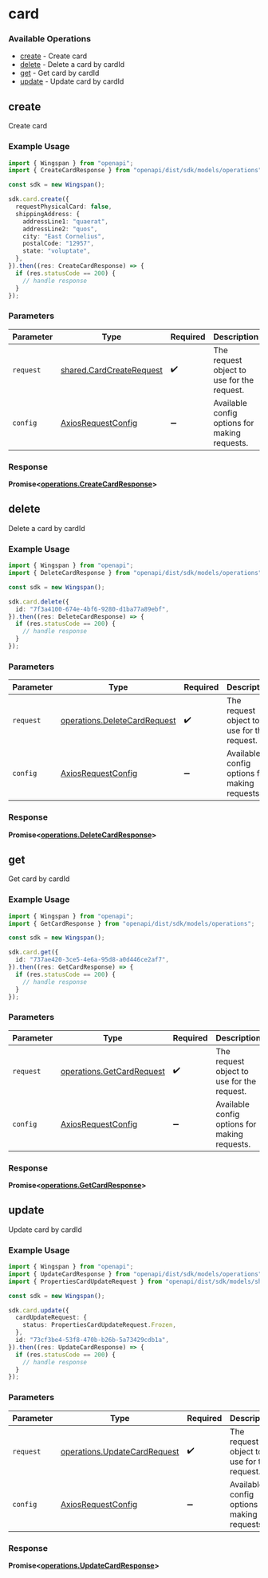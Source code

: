 # card

### Available Operations

* [create](#create) - Create card
* [delete](#delete) - Delete a card by cardId
* [get](#get) - Get card by cardId
* [update](#update) - Update card by cardId

## create

Create card

### Example Usage

```typescript
import { Wingspan } from "openapi";
import { CreateCardResponse } from "openapi/dist/sdk/models/operations";

const sdk = new Wingspan();

sdk.card.create({
  requestPhysicalCard: false,
  shippingAddress: {
    addressLine1: "quaerat",
    addressLine2: "quos",
    city: "East Cornelius",
    postalCode: "12957",
    state: "voluptate",
  },
}).then((res: CreateCardResponse) => {
  if (res.statusCode == 200) {
    // handle response
  }
});
```

### Parameters

| Parameter                                                            | Type                                                                 | Required                                                             | Description                                                          |
| -------------------------------------------------------------------- | -------------------------------------------------------------------- | -------------------------------------------------------------------- | -------------------------------------------------------------------- |
| `request`                                                            | [shared.CardCreateRequest](../../models/shared/cardcreaterequest.md) | :heavy_check_mark:                                                   | The request object to use for the request.                           |
| `config`                                                             | [AxiosRequestConfig](https://axios-http.com/docs/req_config)         | :heavy_minus_sign:                                                   | Available config options for making requests.                        |


### Response

**Promise<[operations.CreateCardResponse](../../models/operations/createcardresponse.md)>**


## delete

Delete a card by cardId

### Example Usage

```typescript
import { Wingspan } from "openapi";
import { DeleteCardResponse } from "openapi/dist/sdk/models/operations";

const sdk = new Wingspan();

sdk.card.delete({
  id: "7f3a4100-674e-4bf6-9280-d1ba77a89ebf",
}).then((res: DeleteCardResponse) => {
  if (res.statusCode == 200) {
    // handle response
  }
});
```

### Parameters

| Parameter                                                                    | Type                                                                         | Required                                                                     | Description                                                                  |
| ---------------------------------------------------------------------------- | ---------------------------------------------------------------------------- | ---------------------------------------------------------------------------- | ---------------------------------------------------------------------------- |
| `request`                                                                    | [operations.DeleteCardRequest](../../models/operations/deletecardrequest.md) | :heavy_check_mark:                                                           | The request object to use for the request.                                   |
| `config`                                                                     | [AxiosRequestConfig](https://axios-http.com/docs/req_config)                 | :heavy_minus_sign:                                                           | Available config options for making requests.                                |


### Response

**Promise<[operations.DeleteCardResponse](../../models/operations/deletecardresponse.md)>**


## get

Get card by cardId

### Example Usage

```typescript
import { Wingspan } from "openapi";
import { GetCardResponse } from "openapi/dist/sdk/models/operations";

const sdk = new Wingspan();

sdk.card.get({
  id: "737ae420-3ce5-4e6a-95d8-a0d446ce2af7",
}).then((res: GetCardResponse) => {
  if (res.statusCode == 200) {
    // handle response
  }
});
```

### Parameters

| Parameter                                                              | Type                                                                   | Required                                                               | Description                                                            |
| ---------------------------------------------------------------------- | ---------------------------------------------------------------------- | ---------------------------------------------------------------------- | ---------------------------------------------------------------------- |
| `request`                                                              | [operations.GetCardRequest](../../models/operations/getcardrequest.md) | :heavy_check_mark:                                                     | The request object to use for the request.                             |
| `config`                                                               | [AxiosRequestConfig](https://axios-http.com/docs/req_config)           | :heavy_minus_sign:                                                     | Available config options for making requests.                          |


### Response

**Promise<[operations.GetCardResponse](../../models/operations/getcardresponse.md)>**


## update

Update card by cardId

### Example Usage

```typescript
import { Wingspan } from "openapi";
import { UpdateCardResponse } from "openapi/dist/sdk/models/operations";
import { PropertiesCardUpdateRequest } from "openapi/dist/sdk/models/shared";

const sdk = new Wingspan();

sdk.card.update({
  cardUpdateRequest: {
    status: PropertiesCardUpdateRequest.Frozen,
  },
  id: "73cf3be4-53f8-470b-b26b-5a73429cdb1a",
}).then((res: UpdateCardResponse) => {
  if (res.statusCode == 200) {
    // handle response
  }
});
```

### Parameters

| Parameter                                                                    | Type                                                                         | Required                                                                     | Description                                                                  |
| ---------------------------------------------------------------------------- | ---------------------------------------------------------------------------- | ---------------------------------------------------------------------------- | ---------------------------------------------------------------------------- |
| `request`                                                                    | [operations.UpdateCardRequest](../../models/operations/updatecardrequest.md) | :heavy_check_mark:                                                           | The request object to use for the request.                                   |
| `config`                                                                     | [AxiosRequestConfig](https://axios-http.com/docs/req_config)                 | :heavy_minus_sign:                                                           | Available config options for making requests.                                |


### Response

**Promise<[operations.UpdateCardResponse](../../models/operations/updatecardresponse.md)>**

